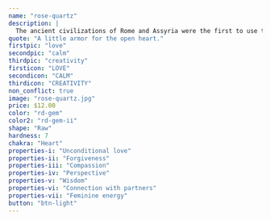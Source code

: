 ```yaml
---
name: "rose-quartz"
description: |
  The ancient civilizations of Rome and Assyria were the first to use this crystal as a bead in rose quartz jewelry. Its use in talismans, however, carried more symbolic weight. To early Egyptian, Greek and Roman civilizations, rose quartz meaning within a talisman was that of ownership. Rose quartz talisman were used to signify that a deal had been reached. The Egyptians also believe that the stone could prevent wrinkles and the effects of aging. Greek and Roman myths were the first to attach the symbol of love to the rose quartz meaning.
quote: "A little armor for the open heart."
firstpic: "love"
secondpic: "calm"
thirdpic: "creativity"
firsticon: "LOVE"
secondicon: "CALM"
thirdicon: "CREATIVITY"
non_conflict: true
image: "rose-quartz.jpg"
price: $12.00
color: "rd-gem"
color2: "rd-gem-ii"
shape: "Raw"
hardness: 7
chakra: "Heart"
properties-i: "Unconditional love"
properties-ii: "Forgiveness"
properties-iii: "Compassion"
properties-iv: "Perspective"
properties-v: "Wisdom"
properties-vi: "Connection with partners"
properties-vii: "Feminine energy"
button: "btn-light"
---
```

